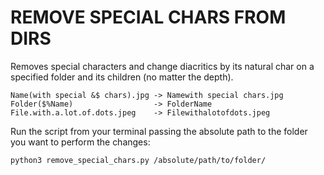 # REMOVE SPECIAL CHARS FROM DIRS

Removes special characters and change diacritics by its natural char on a specified folder and its children (no matter the depth).

    Name(with special &$ chars).jpg -> Namewith special chars.jpg
    Folder($%Name)                  -> FolderName
    File.with.a.lot.of.dots.jpeg    -> Filewithalotofdots.jpeg

Run the script from your terminal passing the absolute path to the folder you want to perform the changes:

```bash
python3 remove_special_chars.py /absolute/path/to/folder/
```